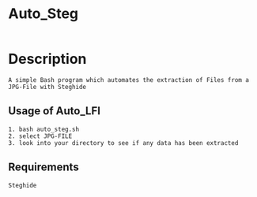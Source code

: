 # Auto_Steg 
```
```
# Description
```
A simple Bash program which automates the extraction of Files from a JPG-File with Steghide
```

## Usage of Auto_LFI
```
1. bash auto_steg.sh
2. select JPG-FILE
3. look into your directory to see if any data has been extracted 

```

## Requirements
```
Steghide
```
